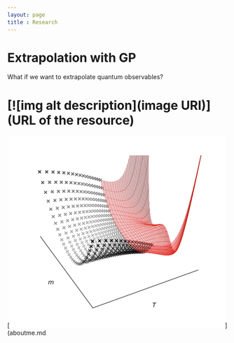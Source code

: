 ```yaml
---
layout: page
title : Research
---
```

# Extrapolation with GP
What if we want to extrapolate quantum observables?

# [![img alt description](image URI)](URL of the resource)
[![Extrapolation of quantum observables](assets/img/spin_extrapolation_prl.png)](aboutme.md
